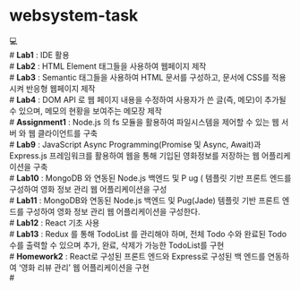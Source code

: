 # websystem-task
💻    <br>#
**Lab1** : IDE 활용    <br>#
**Lab2** : HTML Element 태그들을 사용하여 웹페이지 제작    <br>#
**Lab3** : Semantic 태그들을 사용하여 HTML 문서를 구성하고, 문서에 CSS를 적용시켜 반응형 웹페이지 제작    <br>#
**Lab4** : DOM API 로 웹 페이지 내용을 수정하여 사용자가 쓴 글(즉, 메모)이 추가될 수 있으며, 메모의 현황을 보여주는 메모장 제작    <br>#
**Assignment1** :  Node.js 의 fs 모듈을 활용하여 파일시스템을 제어할 수 있는 웹 서버 와 웹 클라이언트를 구축    <br>#
**Lab9** : JavaScript Async Programming(Promise 및 Async, Await)과 Express.js 프레임워크를 활용하여 웹을 통해 기입된 영화정보를 저장하는 웹 어플리케이션을 구축    <br>#
**Lab10** : MongoDB 와 연동된 Node.js 백엔드 및 P ug ( 템플릿 기반 프론트 엔드를 구성하여 영화 정보 관리 웹 어플리케이션을 구성    <br>#
**Lab11** : MongoDB와 연동된 Node.js 백엔드 및 Pug(Jade) 템플릿 기반 프론트 엔드를 구성하여 영화 정보 관리 웹 어플리케이션을 구성한다.    <br>#
**Lab12** : React 기초 사용    <br>#
**Lab13** : Redux 를 통해 TodoList 를 관리해야 하며, 전체 Todo 수와 완료된 Todo 수를 출력할 수 있으며 추가, 완료, 삭제가 가능한 TodoList를 구현    <br>#
**Homework2** : React로 구성된 프론트 엔드와 Express로 구성된 백 엔드를 연동하여 ‘영화 리뷰 관리’ 웹 어플리케이션을 구현    <br>#

